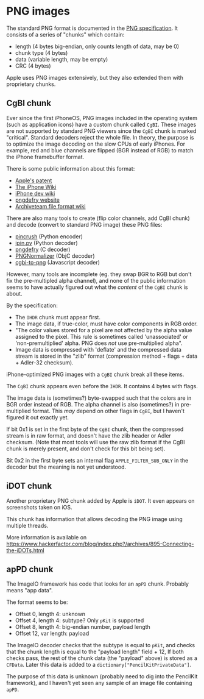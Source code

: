 # PNG images

The standard PNG format is documented in the [PNG specification](http://www.libpng.org/pub/png/spec/1.2/PNG-Contents.html).
It consists of a series of "chunks" which contain:

* length (4 bytes big-endian, only counts length of data, may be 0)
* chunk type (4 bytes)
* data (variable length, may be empty)
* CRC (4 bytes)

Apple uses PNG images extensively,
but they also extended them with proprietary chunks.

## CgBI chunk

Ever since the first iPhoneOS,
PNG images included in the operating system (such as application icons)
have a custom chunk called `CgBI`.
These images are not supported by standard PNG viewers since the `CgBI` chunk is marked "critical".
Standard decoders reject the whole file.
In theory, the purpose is to optimize the image decoding
on the slow CPUs of early iPhones.
For example, red and blue channels are flipped (BGR instead of RGB)
to match the iPhone framebuffer format.

There is some public information about this format:

* [Apple's patent](https://patents.google.com/patent/US20080177769A1/en)
* [The iPhone Wiki](https://www.theiphonewiki.com/wiki/PNG_Images)
* [iPhone dev wiki](https://iphonedev.wiki/index.php/CgBI_file_format)
* [pngdefry website](http://www.jongware.com/pngdefry.html)
* [Archiveteam file format wiki](http://fileformats.archiveteam.org/wiki/CgBI)

There are also many tools to create (flip color channels, add CgBI chunk)
and decode (convert to standard PNG image) these PNG files:

* [pincrush](https://github.com/DHowett/pincrush) (Python encoder)
* [ipin.py](https://axelbrz.com/?mod=iphone-png-images-normalizer) (Python decoder)
* [pngdefry](http://www.jongware.com/pngdefry.html) (C decoder)
* [PNGNormalizer](https://github.com/briancollins/PNGNormalizer) (ObjC decoder)
* [cgbi-to-png](https://github.com/jakubknejzlik/cgbi-to-png) (Javascript decoder)

However, many tools are incomplete (eg. they swap BGR to RGB
but don't fix the pre-multipled alpha channel),
and none of the public information seems to have actually figured out
what the *content* of the `CgBI` chunk is about.

By the specification:

* The `IHDR` chunk must appear first.
* The image data, if true-color, must have color components in RGB order.
* "The color values stored for a pixel are not affected
  by the alpha value assigned to the pixel.
  This rule is sometimes called 'unassociated' or 'non-premultiplied' alpha.
  PNG does *not* use pre-multiplied alpha".
* Image data is compressed with 'deflate'
  and the compressed data stream is stored in the "zlib" format
  (compression method + flags + data + Adler-32 checksum).

iPhone-optimized PNG images with a `CgBI` chunk break all these items.

The `CgBI` chunk appears even before the `IHDR`.
It contains 4 bytes with flags.

The image data is (sometimes?) byte-swapped such that the colors are in BGR order instead of RGB.
The alpha channel is also (sometimes?) in pre-multiplied format.
This *may* depend on other flags in `CgBI`, but I haven't figured it out exactly yet.

If bit 0x1 is set in the first byte of the `CgBI` chunk,
then the compressed stream is in raw format,
and doesn't have the zlib header or Adler checksum.
(Note that most tools will use the raw zlib format
if the CgBI chunk is merely present, and don't check for this bit being set).

Bit 0x2 in the first byte sets an internal flag `APPLE_FILTER_SUB_ONLY` in the decoder
but the meaning is not yet understood.

## iDOT chunk

Another proprietary PNG chunk added by Apple is `iDOT`.
It even appears on screenshots taken on iOS.

This chunk has information that allows decoding the PNG image using multiple threads.

More information is available on <https://www.hackerfactor.com/blog/index.php?/archives/895-Connecting-the-iDOTs.html>

## apPD chunk

The ImageIO framework has code that looks for an `apPD` chunk.
Probably means "app data".

The format seems to be:

* Offset 0, length 4: unknown
* Offset 4, length 4: subtype? Only `pKit` is supported
* Offset 8, length 4: big-endian number, payload length
* Offset 12, var length: payload

The ImageIO decoder checks that the subtype is equal to `pKit`,
and checks that the chunk length is equal to the "payload length" field + 12,
If both checks pass, the rest of the chunk data (the "payload" above) is stored as a `CFData`.
Later this data is added to a `dictionary["PencilKitPrivateData"]`.

The purpose of this data is unknown (probably need to dig into the PencilKit framework),
and I haven't yet seen any sample of an image file containing `apPD`.
